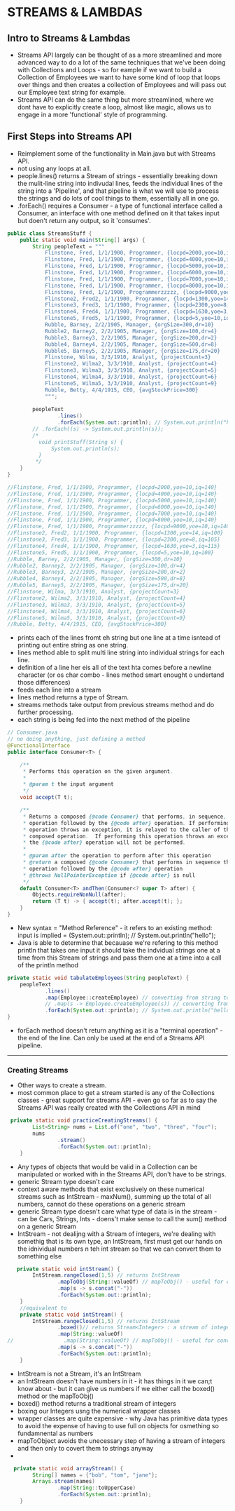 # STREAMS & LAMBDAS

## Intro to Streams & Lambdas
- Streams API largely can be thought of as a more streamlined and more advanced way to do a lot of the same techniques that we've been doing with Collections and Loops - so for eample if we want to build a Collection of Employees we want to have some kind of loop that loops over things and then creates a collection of Employees and will pass out our Employee text string for example. 
- Streams API can do the same thing but more streamlined, where we dont have to explicitly create a loop, almost like magic, allows us to engage in a more 'functional' style of programming.

## First Steps into Streams API
- Reimplement some of the functionality in Main.java but with Streams API.
- not using any loops at all.
- people.lines() returns a Stream of strings - essentially breaking down the mulit-line string into indivudal lines, feeds the individual lines of the string into a 'Pipeline', and that pipeline is what we will use to process the strings and do lots of cool things to them, essentially all in one go.
- .forEach() requires a Consumer - a type of functional interface called a Consumer, an interface with one method defined on it that takes input but doen't return any output, so it 'consumes'.

```java
public class StreamsStuff {
    public static void main(String[] args) {
        String peopleText = """
            Flinstone, Fred, 1/1/1900, Programmer, {locpd=2000,yoe=10,iq=140}
            Flinstone, Fred, 1/1/1900, Programmer, {locpd=4000,yoe=10,iq=140}
            Flinstone, Fred, 1/1/1900, Programmer, {locpd=5000,yoe=10,iq=140}
            Flinstone, Fred, 1/1/1900, Programmer, {locpd=6000,yoe=10,iq=140}
            Flinstone, Fred, 1/1/1900, Programmer, {locpd=7000,yoe=10,iq=140}
            Flinstone, Fred, 1/1/1900, Programmer, {locpd=8000,yoe=10,iq=140}
            Flinstone, Fred, 1/1/1900, Programmerzzzzz, {locpd=9000,yoe=10,iq=140}
            Flinstone2, Fred2, 1/1/1900, Programmer, {locpd=1300,yoe=14,iq=100}
            Flinstone3, Fred3, 1/1/1900, Programmer, {locpd=2300,yoe=8,iq=105}
            Flinstone4, Fred4, 1/1/1900, Programmer, {locpd=1630,yoe=3,iq=115}
            Flinstone5, Fred5, 1/1/1900, Programmer, {locpd=5,yoe=10,iq=100}
            Rubble, Barney, 2/2/1905, Manager, {orgSize=300,dr=10}
            Rubble2, Barney2, 2/2/1905, Manager, {orgSize=100,dr=4}
            Rubble3, Barney3, 2/2/1905, Manager, {orgSize=200,dr=2}
            Rubble4, Barney4, 2/2/1905, Manager, {orgSize=500,dr=8}
            Rubble5, Barney5, 2/2/1905, Manager, {orgSize=175,dr=20}
            Flinstone, Wilma, 3/3/1910, Analyst, {projectCount=3}
            Flinstone2, Wilma2, 3/3/1910, Analyst, {projectCount=4}
            Flinstone3, Wilma3, 3/3/1910, Analyst, {projectCount=5}
            Flinstone4, Wilma4, 3/3/1910, Analyst, {projectCount=6}
            Flinstone5, Wilma5, 3/3/1910, Analyst, {projectCount=9}
            Rubble, Betty, 4/4/1915, CEO, {avgStockPrice=300}
            """;
        
        peopleText
                .lines()
                .forEach(System.out::println); // System.out.println("hello"); - prints the string to the screen but it does not return any output
        // .forEach((s) -> System.out.println(s));
        /*
          void printStuff(String s) {
              System.out.println(s);
          }
         */
    }
}

//Flinstone, Fred, 1/1/1900, Programmer, {locpd=2000,yoe=10,iq=140}
//Flinstone, Fred, 1/1/1900, Programmer, {locpd=4000,yoe=10,iq=140}
//Flinstone, Fred, 1/1/1900, Programmer, {locpd=5000,yoe=10,iq=140}
//Flinstone, Fred, 1/1/1900, Programmer, {locpd=6000,yoe=10,iq=140}
//Flinstone, Fred, 1/1/1900, Programmer, {locpd=7000,yoe=10,iq=140}
//Flinstone, Fred, 1/1/1900, Programmer, {locpd=8000,yoe=10,iq=140}
//Flinstone, Fred, 1/1/1900, Programmerzzzzz, {locpd=9000,yoe=10,iq=140}
//Flinstone2, Fred2, 1/1/1900, Programmer, {locpd=1300,yoe=14,iq=100}
//Flinstone3, Fred3, 1/1/1900, Programmer, {locpd=2300,yoe=8,iq=105}
//Flinstone4, Fred4, 1/1/1900, Programmer, {locpd=1630,yoe=3,iq=115}
//Flinstone5, Fred5, 1/1/1900, Programmer, {locpd=5,yoe=10,iq=100}
//Rubble, Barney, 2/2/1905, Manager, {orgSize=300,dr=10}
//Rubble2, Barney2, 2/2/1905, Manager, {orgSize=100,dr=4}
//Rubble3, Barney3, 2/2/1905, Manager, {orgSize=200,dr=2}
//Rubble4, Barney4, 2/2/1905, Manager, {orgSize=500,dr=8}
//Rubble5, Barney5, 2/2/1905, Manager, {orgSize=175,dr=20}
//Flinstone, Wilma, 3/3/1910, Analyst, {projectCount=3}
//Flinstone2, Wilma2, 3/3/1910, Analyst, {projectCount=4}
//Flinstone3, Wilma3, 3/3/1910, Analyst, {projectCount=5}
//Flinstone4, Wilma4, 3/3/1910, Analyst, {projectCount=6}
//Flinstone5, Wilma5, 3/3/1910, Analyst, {projectCount=9}
//Rubble, Betty, 4/4/1915, CEO, {avgStockPrice=300}
```
- prints each of the lines fromt eh string but one line at a time isntead of printing out entire string as one string.
- lines method able to split multi line string into individual strings for each line.
- definition of a line her eis all of the text hta comes before a newline character (or os char combo - lines method smart enought o undertand those differences)
- feeds each line into a stream
- lines method returns a type of Stream.
- streams methods take output from previous streams method and do further processing.
- each string is being fed into the next method of the pipeline

```java
// Consumer.java
// no doing anything, just defining a method
@FunctionalInterface
public interface Consumer<T> {

    /**
     * Performs this operation on the given argument.
     *
     * @param t the input argument
     */
    void accept(T t);

    /**
     * Returns a composed {@code Consumer} that performs, in sequence, this
     * operation followed by the {@code after} operation. If performing either
     * operation throws an exception, it is relayed to the caller of the
     * composed operation.  If performing this operation throws an exception,
     * the {@code after} operation will not be performed.
     *
     * @param after the operation to perform after this operation
     * @return a composed {@code Consumer} that performs in sequence this
     * operation followed by the {@code after} operation
     * @throws NullPointerException if {@code after} is null
     */
    default Consumer<T> andThen(Consumer<? super T> after) {
        Objects.requireNonNull(after);
        return (T t) -> { accept(t); after.accept(t); };
    }
}
```
- New syntax = "Method Reference" - it refers to an existing method: input is implied = (System.out::println); // System.out.println("hello"); 
- Java is able to determine that becauase we're refering to this method println that takes one input it should take the indvidual strings one at a time from this Stream of strings and pass them one at a time into a call of the println method

```java
private static void tabulateEmployees(String peopleText) {
    peopleText
            .lines()
            .map(Employee::createEmployee) // converting from string to type IEmployee
            // .map(s -> Employee.createEmployee(s)) // converting from string to type IEmployee
            .forEach(System.out::println); // System.out.println("hello"); - prints the string to the screen but it does not return any output
}
```
- forEach method doesn't return anything as it is a "terminal operation" - the end of the line. Can only be used at the end of a Streams API pipeline.

---
### Creating Streams
- Other ways to create a stream.
- most common place to get a stream started is any of the Collections classes - great support for streams API - even go so far as to say the Streams API was really created with the Collections API in mind

```java
 private static void practiceCreatingStreams() {
        List<String> nums = List.of("one", "two", "three", "four");
        nums
                .stream()
                .forEach(System.out::println);
    }
```
- Any types of objects that would be valid in a Collection can be manipulated or worked with in the Streams API, don't have to be strings.
- generic Stream type doesn't care 
- context aware methods that exist exclusively on these numerical streams such as IntStream - maxNum(), summing up the total of all numbers, cannot do these operations on a generic stream
- generic Stream type doesn't care what type of data is in the stream - can be Cars, Strings, Ints - doens't make sense to call the sum() method on a generic Stream
- IntStream - not dealijng with a Stream of integers, we're dealing with somethig that is its own type, an IntStream, first must get our hands on the idnividual numbers n teh int stream so that we can convert them to something else

```java
   private static void intStream() {
        IntStream.rangeClosed(1,5) // returns IntStream
                .mapToObj(String::valueOf) // mapToObj() - useful for converting values in IntStream to something that is probably not numerical
                .map(s -> s.concat("-"))
                .forEach(System.out::println);
    }
    //equivalent to
    private static void intStream() {
        IntStream.rangeClosed(1,5) // returns IntStream
                .boxed()// returns Stream<Integer> : a stream of integers
                .map(String::valueOf)
//                .map(String::valueOf) // mapToObj() - useful for converting values in IntStream to something that is probably not numerical
                .map(s -> s.concat("-"))
                .forEach(System.out::println);
    }
```
- IntStream is not a Stream, it's an IntStream
- an IntStream doesn't have numbers in it - it has things in it we can;t know about - but it can give us numbers if we either call the boxed() method or the mapToObj()
- boxed() method returns a traditional stream of integers
- boxing our Integers usng the numerical wrapper classes
- wrapper classes are quite expensive - why Java has primitive data types to avoid the expense of having to use full on objects for osmething so fundamnental as numbers
- mapToObject avoids the unecessary step of having a stream of integers and then only to covert them to strings anyway
- 
```java
  private static void arrayStream() {
        String[] names = {"bob", "tom", "jane"};
        Arrays.stream(names)
                .map(String::toUpperCase)
                .forEach(System.out::println);
    }

```